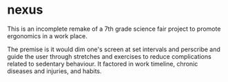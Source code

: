 # nexus

This is an incomplete remake of a 7th grade science fair project to promote ergonomics in a work place.

The premise is it would dim one's screen at set intervals and perscribe and guide the user through stretches and exercises to reduce complications related to sedentary behaviour. It factored in work timeline, chronic diseases and injuries, and habits.
